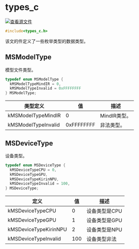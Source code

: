 # types_c

[![查看源文件](https://mindspore-website.obs.cn-north-4.myhuaweicloud.com/website-images/r2.4.10/resource/_static/logo_source.svg)](https://gitee.com/mindspore/docs/blob/r2.4.10/docs/lite/api/source_zh_cn/api_c/types_c.md)

```C
#include<types_c.h>
```

该文的件定义了一些枚举类型的数据类型。

## MSModelType

模型文件类型。

```C
typedef enum MSModelType {
  kMSModelTypeMindIR = 0,
  kMSModelTypeInvalid = 0xFFFFFFFF
} MSModelType;
```

| 类型定义            | 值         | 描述         |
| ------------------- | ---------- | ------------ |
| kMSModelTypeMindIR  | 0          | MindIR类型。 |
| kMSModelTypeInvalid | 0xFFFFFFFF | 非法类型。   |

## MSDeviceType

设备类型。

```C
typedef enum MSDeviceType {
  kMSDeviceTypeCPU = 0,
  kMSDeviceTypeGPU,
  kMSDeviceTypeKirinNPU,
  kMSDeviceTypeInvalid = 100,
} MSDeviceType;
```

| 定义                  | 值  | 描述          |
| --------------------- | --- | ------------- |
| kMSDeviceTypeCPU      | 0   | 设备类型是CPU |
| kMSDeviceTypeGPU      | 1   | 设备类型是GPU |
| kMSDeviceTypeKirinNPU | 2   | 设备类型是NPU |
| kMSDeviceTypeInvalid  | 100 | 设备类型非法  |

